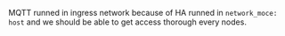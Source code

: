 MQTT runned in ingress network because of HA runned in `network_moce: host` and we should be able to get access thorough every nodes.